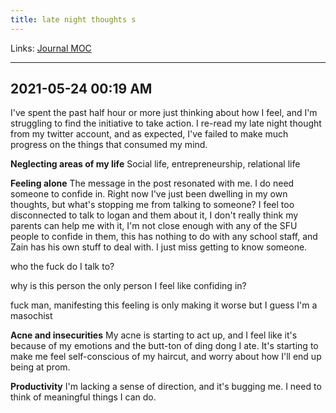 ```yaml
---
title: late night thoughts s
---
```

Links: [Journal MOC](out/journal-moc.md)
___
## 2021-05-24 00:19 AM
I've spent the past half hour or more just thinking about how I feel, and I'm struggling to find the initiative to take action. I re-read my late night thought from my twitter account, and as expected, I've failed to make much progress on the things that consumed my mind.

**Neglecting areas of my life**
Social life, entrepreneurship, relational life

**Feeling alone**
The message in the post resonated with me. I do need someone to confide in. Right now I've just been dwelling in my own thoughts, but what's stopping me from talking to someone? I feel too disconnected to talk to logan and them about it, I don't really think my parents can help me with it, I'm not close enough with any of the SFU people to confide in them, this has nothing to do with any school staff, and Zain has his own stuff to deal with. I just miss getting to know someone.

who the fuck do I talk to?

why is this person the only person I feel like confiding in? 

fuck man, manifesting this feeling is only making it worse but I guess I'm a masochist

**Acne and insecurities**
My acne is starting to act up, and I feel like it's because of my emotions and the butt-ton of ding dong I ate. It's starting to make me feel self-conscious of my haircut, and worry about how I'll end up being at prom.

**Productivity**
I'm lacking a sense of direction, and it's bugging me. I need to think of meaningful things I can do.
